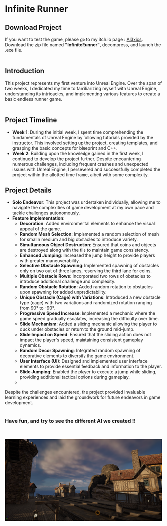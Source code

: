# Infinite Runner

## Download Project
If you want to test the game, please go to my itch.io page : [Al3xics](https://al3xics.itch.io/). Download the zip file named **"InfiniteRunner"**, decompress, and launch the .exe file.<br>
<br>

## Introduction
This project represents my first venture into Unreal Engine. Over the span of two weeks, I dedicated my time to familiarizing myself with Unreal Engine, understanding its intricacies, and implementing various features to create a basic endless runner game.<br>
<br>

## Project Timeline
- **Week 1**: During the initial week, I spent time comprehending the fundamentals of Unreal Engine by following tutorials provided by the instructor. This involved setting up the project, creating templates, and grasping the basic concepts for blueprint and C++.<br>
- **Week 2**: Building upon the knowledge gained in the first week, I continued to develop the project further. Despite encountering numerous challenges, including frequent crashes and unexpected issues with Unreal Engine, I persevered and successfully completed the project within the allotted time frame, albeit with some complexity.<br>

## Project Details
- **Solo Endeavor**: This project was undertaken individually, allowing me to navigate the complexities of game development at my own pace and tackle challenges autonomously.<br>
- **Feature Implementation**:<br>
  - **Decoration**: Added environmental elements to enhance the visual appeal of the game.<br>
  - **Random Mesh Selection**: Implemented a random selection of mesh for smalln medium and big obstacles to introduce variety.<br>
  - **Simultaneous Object Destruction**: Ensured that coins and objects are destroyed along with the tile to maintain game consistency.<br>
  - **Enhanced Jumping**: Increased the jump height to provide players with greater maneuverability.<br>
  - **Selective Obstacle Spawning**: Implemented spawning of obstacles only on two out of three lanes, reserving the third lane for coins.<br>
  - **Multiple Obstacle Rows**: Incorporated two rows of obstacles to introduce additional challenge and complexity.<br>
  - **Random Obstacle Rotation**: Added random rotation to obstacles upon spawning for added unpredictability.<br>
  - **Unique Obstacle (Cage) with Variations**: Introduced a new obstacle type (cage) with two variations and randomized rotation ranging from 90° to -90°.<br>
  - **Progressive Speed Increase**: Implemented a mechanic where the game speed gradually escalates, increasing the difficulty over time.<br>
  - **Slide Mechanism**: Added a sliding mechanic allowing the player to duck under obstacles or return to the ground mid-jump.<br>
  - **Slide Impact on Speed**: Ensured that the sliding action does not impact the player's speed, maintaining consistent gameplay dynamics.<br>
  - **Random Decor Spawning**: Integrated random spawning of decorative elements to diversify the game environment.<br>
  - **User Interface (UI)**: Designed and implemented user interface elements to provide essential feedback and information to the player.<br>
  - **Slide Jumping**: Enabled the player to execute a jump while sliding, providing additional tactical options during gameplay.<br>
  - <br>

Despite the challenges encountered, the project provided invaluable learning experiences and laid the groundwork for future endeavors in game development.<br>
<br>

### Have fun, and try to see the different AI we created !!<br>
<br>


![Game](./Images/Game.png)